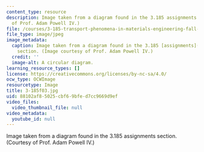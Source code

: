 ```yaml
---
content_type: resource
description: Image taken from a diagram found in the 3.185 assignments section. (Courtesy
  of Prof. Adam Powell IV.)
file: /courses/3-185-transport-phenomena-in-materials-engineering-fall-2003/88102af85025cbf69bfed7cc9669d9ef_3-185f03.jpg
file_type: image/jpeg
image_metadata:
  caption: Image taken from a diagram found in the 3.185 [assignments](/courses/3-185-transport-phenomena-in-materials-engineering-fall-2003/pages/assignments)
    section. (Image courtesy of Prof. Adam Powell IV.)
  credit: ''
  image-alt: A circular diagram.
learning_resource_types: []
license: https://creativecommons.org/licenses/by-nc-sa/4.0/
ocw_type: OCWImage
resourcetype: Image
title: 3-185f03.jpg
uid: 88102af8-5025-cbf6-9bfe-d7cc9669d9ef
video_files:
  video_thumbnail_file: null
video_metadata:
  youtube_id: null
---
```

Image taken from a diagram found in the 3.185 assignments section. (Courtesy of Prof. Adam Powell IV.)
